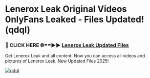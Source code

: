 # Lenerox Leak Original Videos 0nlyFans Leaked - Files Updated! (qdql)

<h3>🔴 CLICK HERE 🌐==►► <a href="https://tinyurl.com/2r6w6z4p" rel="nofollow">Lenerox Leak Updated Files</a></h3>

Get Lenerox Leak and all content. Now you can access all videos and pictures of Lenerox Leak. New Updated Files 2025!

[![qdql](https://i.imgur.com/CCmkfDU.gif)](https://tinyurl.com/2r6w6z4p)
